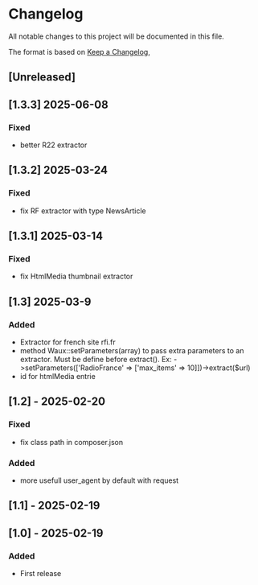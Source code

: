 # Changelog

All notable changes to this project will be documented in this file.

The format is based on [Keep a Changelog](https://keepachangelog.com/en/1.1.0/),

## [Unreleased]

## [1.3.3] 2025-06-08
### Fixed
- better R22 extractor

## [1.3.2] 2025-03-24
### Fixed
- fix RF extractor with type NewsArticle

## [1.3.1] 2025-03-14
### Fixed
- fix HtmlMedia thumbnail extractor

## [1.3] 2025-03-9
### Added
- Extractor for french site rfi.fr
- method Waux::setParameters(array) to pass extra parameters to an extractor. Must be define before extract().
Ex: ->setParameters(['RadioFrance' => ['max_items' => 10]])->extract($url)
- id for htmlMedia entrie

## [1.2] - 2025-02-20
### Fixed
- fix class path in composer.json
### Added
- more usefull user_agent by default with request

## [1.1] - 2025-02-19
## [1.0] - 2025-02-19
### Added
- First release
